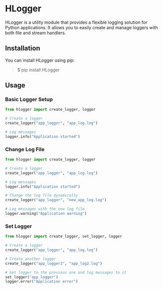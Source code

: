 # HLogger

HLogger is a utility module that provides a flexible logging solution for Python applications.
It allows you to easily create and manage loggers with both file and stream handlers.

## Installation

You can install HLogger using pip:

> $ pip install HLogger

## Usage

### Basic Logger Setup

```python
from hlogger import create_logger, logger

# Create a logger
create_logger("app_logger", "app_log.log")

# Log messages
logger.info("Application started")
```

### Change Log File

```python
from hlogger import create_logger, logger

# Create a logger
create_logger("app_logger", "app_log.log")

# Log messages
logger.info("Application started")

# Change the log file dynamically
create_logger("app_logger", "new_app_log.log")

# Log messages with the new log file
logger.warning("Application warning")
```

### Set Logger

```python
from hlogger import create_logger, set_logger, logger

# Create a logger
create_logger("app_logger", "app_log.log")

# Create another logger
create_logger("app_logger2", "app_log2.log")

# Set logger to the previous one and log messages to it
set_logger("app_logger")
logger.error("Application error")
```
